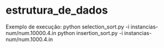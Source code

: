 # estrutura_de_dados

Exemplo de execução:
python selection_sort.py -i instancias-num/num.10000.4.in
python insertion_sort.py -i instancias-num/num.1000.4.in
